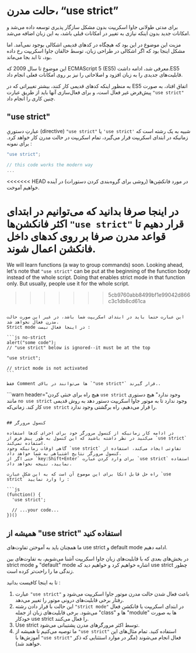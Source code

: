 # حالت مدرن، “use strict”

برای مدتی طولانی جاوا اسکریپت بدون مشکل سازگار پذیری توسعه داده می‌شد و امکانات جدید بدون اینکه نیازی به تغییر در امکانات قبلی باشد، به این زبان اضافه می‌شد.

مزیت این موضوع در این بود که هیچگاه در کدهای قدیمی اشکالی بوجود نمی‌آمد. اما مشکل اینجا بود که اگر اشکالی در طراحی زبان، توسط خالقان جاوا اسکریپت رخ داده بود، تا ابد بجا می‌ماند.

این موضوع تا سال 2009 که ECMAScript 5 (ES5) معرفی شد، ادامه داشت.ES5 قابلیت‌های جدیدی را به زبان افزود و اصلاحاتی را نیز بر روی امکانات فعلی انجام داد. 

به منظور اینکه کدهای قدیمی کار کنند، بیشتر تغییراتی که در ES5 اتفاق افتاد، به صورت پیش‌فرض غیر فعال است، و برای فعال‌سازی آنها باید از طریق عبارت `"use strict"` چنین کاری را انجام داد.

## "use strict"

عبارتِ دستوریِ (directive) `"use strict"` یا `'use strict'` شبیه به یک رشته است که زمانیکه در ابتدای اسکریپت قرار می‌گیرد، تمام اسکریپت در حالت مدرن کار خواهد کرد.
برای نمونه :


```js
"use strict";

// this code works the modern way
...
```

<<<<<<< HEAD
در مورد فانکشِن‌ها (روشی برای گروه‌بندی کردن دستورات) در آینده خواهیم آموخت. 

در اینجا صرفا بدانید که می‌توانیم در ابتدای اکثر فانکشن‌ها `"use strict"` قرار دهیم تا قواعد مدرن صرفا بر روی کدهای داخل فانکشن اعمال شوند.
=======
We will learn functions (a way to group commands) soon. Looking ahead, let's note that `"use strict"` can be put at the beginning of the function body instead of the whole script. Doing that enables strict mode in that function only. But usually, people use it for the whole script.
>>>>>>> 5cb9760abb8499bf1e99042d866c3c1db8cd61ca


````warn header="از بالا بودن عبارت \"use strict\" در کدهای خود مطمئن شوید"

این عبارت حتما باید در ابتدای اسکریپت شما باشد، در غیر این صورت حالت مدرن فعال نخواهد شد.
Strict mode در اینجا فعال نیست :

```js no-strict
alert("some code");
// "use strict" below is ignored--it must be at the top

"use strict";

// strict mode is not activated
```

فقط Comment ها می‌توانند در بالای `"use strict"` قرار گیرند..
````

```warn header="هیچ راه برای خنثی کردن `use strict` وجود ندارد"
هیچ دستوری مانند `no use strict` وجود ندارد تا به موتور جاوا اسکریپت دستور دهد به روش قدیمی کار کند.
زمانی‌که `use strict` را قرار می‌دهیم، راه برگشتی وجود ندارد.

```

## کنسول مرورگر

در ادامه کار زمانیکه از کنسول مرورگر خود برای اجرای کدها استفاده می‌کنید در نظر داشته باشید که این کنسول به طور پیش فرض از `use strict` استفاده نمی‌کند.
گاهی اوقات زمانیکه وجود `use strict` تفاوتی ایجاد می‌کند، استفاده از کنسول مرورگر نتایج اشتباهی به شما خواهد داد.
حتی اگر از `key:Shift+Enter` برای وارد کردن عبارت `use strict` استفاده نمایید، نتیجه نخواهد داد.

راه حل قابل اتکا برای این موضوع آن است که به این شکل عبارت `use strict` را وارد نمایید :

```js
(function() {
  'use strict';

  // ...your code...
})()
```

## همیشه از "use strict" استفاده کنید

ما همچنان باید به آموختن تفاوت‌های use strict و default mode ادامه دهیم.

در بخش‌های بعدی که با قابلیت‌های زبان جاوا اسکریپت آشنا می‌شویم، به تفاوت‌های بین strict mode و "default" mode اشاره خواهیم کرد و خواهیم دید که use strict چطور زندگی ما را راحت‌تر کرده است.

تا به اینجا کافیست بدانید :


1. عبارت `"use strict"` باعث فعال شدن حالت مدرن موتور جاوا اسکریپت می‌شود و رفتار برخی قابلیت‌های درونی موتور را تغییر می‌دهد.
2. این حالت با قرار دادن رشته `"strict mode"` در ابتدای اسکریپت یا فانکشن فعال می‌شود. برخی قابلیت‌های زبان از جمله "class" ها و "module" ها به صورت خودکار use strict را فعال می‌کنند.
3. Use strict توسط اکثر مرورگرهای مدرن پشتیبانی می‌شود.
4. ما توصیه می‌کنیم تا همیشه از `"use strict"` استفاده کنید. تمام مثال‌های این آموزش‌ها با `"use strict"` فعال انجام می‌شوند (مگر در موارد استثنایی که ذکر خواهند شد).
